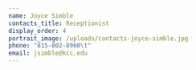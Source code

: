 ```yaml
---
name: Joyce Simble
contacts_title: Receptionist
display_order: 4
portrait_image: /uploads/contacts-joyce-simble.jpg
phone: "815-802-8960\t"
email: jsimble@kcc.edu
---
```

